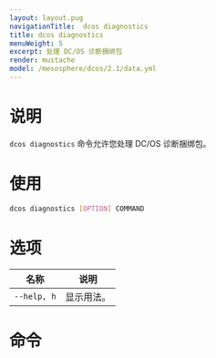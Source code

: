 ```yaml
---
layout: layout.pug
navigationTitle:  dcos diagnostics
title: dcos diagnostics
menuWeight: 5
excerpt: 处理 DC/OS 诊断捆绑包
render: mustache
model: /mesosphere/dcos/2.1/data.yml
---
```



# 说明
`dcos diagnostics` 命令允许您处理 DC/OS 诊断捆绑包。

# 使用

```bash
dcos diagnostics [OPTION] COMMAND
```

# 选项

| 名称 | 说明 |
|---------|-------------|
| `--help, h`   | 显示用法。 |


# 命令
